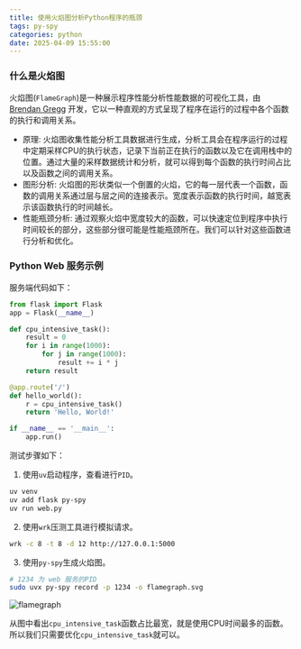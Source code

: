 ```yaml
---
title: 使用火焰图分析Python程序的瓶颈
tags: py-spy
categories: python
date: 2025-04-09 15:55:00
---
```



### 什么是火焰图

火焰图(`FlameGraph`)是一种展示程序性能分析性能数据的可视化工具，由 [Brendan Gregg](https://www.brendangregg.com/) 开发，它以一种直观的方式呈现了程序在运行的过程中各个函数的执行和调用关系。

- 原理: 火焰图收集性能分析工具数据进行生成，分析工具会在程序运行的过程中定期采样CPU的执行状态，记录下当前正在执行的函数以及它在调用栈中的位置。通过大量的采样数据统计和分析，就可以得到每个函数的执行时间占比以及函数之间的调用关系。
- 图形分析: 火焰图的形状类似一个倒置的火焰，它的每一层代表一个函数，函数的调用关系通过层与层之间的连接表示。宽度表示函数的执行时间，越宽表示该函数执行的时间越长。
- 性能瓶颈分析: 通过观察火焰中宽度较大的函数，可以快速定位到程序中执行时间较长的部分，这些部分很可能是性能瓶颈所在。我们可以针对这些函数进行分析和优化。


### Python Web 服务示例

服务端代码如下：
```python
from flask import Flask
app = Flask(__name__)

def cpu_intensive_task():
    result = 0
    for i in range(1000):
        for j in range(1000):
            result += i * j
    return result

@app.route('/')
def hello_world():
    r = cpu_intensive_task()
    return 'Hello, World!'

if __name__ == '__main__':
    app.run()
```
测试步骤如下：
1. 使用`uv`启动程序，查看进行`PID`。
```bash
uv venv
uv add flask py-spy
uv run web.py
```

2. 使用`wrk`压测工具进行模拟请求。
```bash
wrk -c 8 -t 8 -d 12 http://127.0.0.1:5000
```

3. 使用`py-spy`生成火焰图。
```bash
# 1234 为 web 服务的PID
sudo uvx py-spy record -p 1234 -o flamegraph.svg
```

![flamegraph](/images/py/flamegraph.png)

从图中看出`cpu_intensive_task`函数占比最宽，就是使用CPU时间最多的函数。所以我们只需要优化`cpu_intensive_task`就可以。
